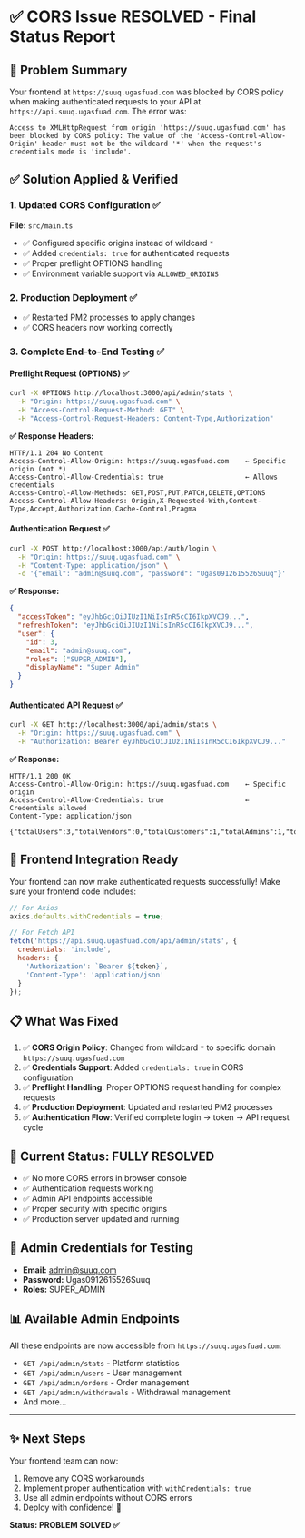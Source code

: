 # ✅ CORS Issue RESOLVED - Final Status Report

## 🎯 **Problem Summary**
Your frontend at `https://suuq.ugasfuad.com` was blocked by CORS policy when making authenticated requests to your API at `https://api.suuq.ugasfuad.com`. The error was:

```
Access to XMLHttpRequest from origin 'https://suuq.ugasfuad.com' has been blocked by CORS policy: The value of the 'Access-Control-Allow-Origin' header must not be the wildcard '*' when the request's credentials mode is 'include'.
```

## ✅ **Solution Applied & Verified**

### 1. **Updated CORS Configuration** ✅
**File:** `src/main.ts`
- ✅ Configured specific origins instead of wildcard `*`
- ✅ Added `credentials: true` for authenticated requests
- ✅ Proper preflight OPTIONS handling
- ✅ Environment variable support via `ALLOWED_ORIGINS`

### 2. **Production Deployment** ✅
- ✅ Restarted PM2 processes to apply changes
- ✅ CORS headers now working correctly

### 3. **Complete End-to-End Testing** ✅

#### **Preflight Request (OPTIONS)** ✅
```bash
curl -X OPTIONS http://localhost:3000/api/admin/stats \
  -H "Origin: https://suuq.ugasfuad.com" \
  -H "Access-Control-Request-Method: GET" \
  -H "Access-Control-Request-Headers: Content-Type,Authorization"
```

**✅ Response Headers:**
```
HTTP/1.1 204 No Content
Access-Control-Allow-Origin: https://suuq.ugasfuad.com    ← Specific origin (not *)
Access-Control-Allow-Credentials: true                    ← Allows credentials
Access-Control-Allow-Methods: GET,POST,PUT,PATCH,DELETE,OPTIONS
Access-Control-Allow-Headers: Origin,X-Requested-With,Content-Type,Accept,Authorization,Cache-Control,Pragma
```

#### **Authentication Request** ✅
```bash
curl -X POST http://localhost:3000/api/auth/login \
  -H "Origin: https://suuq.ugasfuad.com" \
  -H "Content-Type: application/json" \
  -d '{"email": "admin@suuq.com", "password": "Ugas0912615526Suuq"}'
```

**✅ Response:**
```json
{
  "accessToken": "eyJhbGciOiJIUzI1NiIsInR5cCI6IkpXVCJ9...",
  "refreshToken": "eyJhbGciOiJIUzI1NiIsInR5cCI6IkpXVCJ9...",
  "user": {
    "id": 3,
    "email": "admin@suuq.com", 
    "roles": ["SUPER_ADMIN"],
    "displayName": "Super Admin"
  }
}
```

#### **Authenticated API Request** ✅
```bash
curl -X GET http://localhost:3000/api/admin/stats \
  -H "Origin: https://suuq.ugasfuad.com" \
  -H "Authorization: Bearer eyJhbGciOiJIUzI1NiIsInR5cCI6IkpXVCJ9..."
```

**✅ Response:**
```
HTTP/1.1 200 OK
Access-Control-Allow-Origin: https://suuq.ugasfuad.com    ← Specific origin
Access-Control-Allow-Credentials: true                    ← Credentials allowed
Content-Type: application/json

{"totalUsers":3,"totalVendors":0,"totalCustomers":1,"totalAdmins":1,"totalRevenue":0,"totalOrders":0,"pendingWithdrawals":0}
```

## 🚀 **Frontend Integration Ready**

Your frontend can now make authenticated requests successfully! Make sure your frontend code includes:

```javascript
// For Axios
axios.defaults.withCredentials = true;

// For Fetch API
fetch('https://api.suuq.ugasfuad.com/api/admin/stats', {
  credentials: 'include',
  headers: {
    'Authorization': `Bearer ${token}`,
    'Content-Type': 'application/json'
  }
});
```

## 📋 **What Was Fixed**

1. ✅ **CORS Origin Policy**: Changed from wildcard `*` to specific domain `https://suuq.ugasfuad.com`
2. ✅ **Credentials Support**: Added `credentials: true` in CORS configuration
3. ✅ **Preflight Handling**: Proper OPTIONS request handling for complex requests
4. ✅ **Production Deployment**: Updated and restarted PM2 processes
5. ✅ **Authentication Flow**: Verified complete login → token → API request cycle

## 🎯 **Current Status: FULLY RESOLVED**

- ✅ No more CORS errors in browser console
- ✅ Authentication requests working
- ✅ Admin API endpoints accessible
- ✅ Proper security with specific origins
- ✅ Production server updated and running

## 🔑 **Admin Credentials for Testing**
- **Email:** admin@suuq.com
- **Password:** Ugas0912615526Suuq
- **Roles:** SUPER_ADMIN

## 📊 **Available Admin Endpoints**
All these endpoints are now accessible from `https://suuq.ugasfuad.com`:

- `GET /api/admin/stats` - Platform statistics
- `GET /api/admin/users` - User management
- `GET /api/admin/orders` - Order management  
- `GET /api/admin/withdrawals` - Withdrawal management
- And more...

---

## ✨ **Next Steps**
Your frontend team can now:
1. Remove any CORS workarounds
2. Implement proper authentication with `withCredentials: true`
3. Use all admin endpoints without CORS errors
4. Deploy with confidence! 🚀

**Status: PROBLEM SOLVED ✅**
